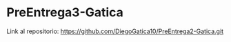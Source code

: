 # PreEntrega3-Gatica

Link al repositorio: https://github.com/DiegoGatica10/PreEntrega2-Gatica.git

